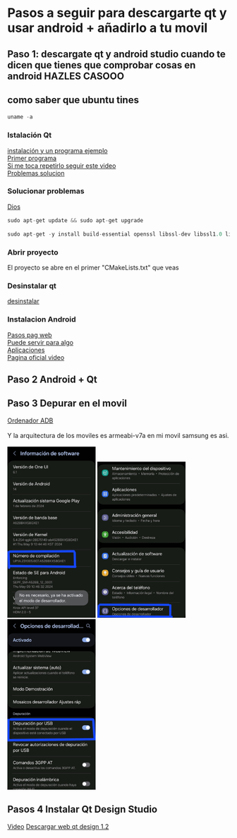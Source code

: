 # Pasos a seguir para descargarte qt y usar android + añadirlo a tu movil
## Paso 1: descargate qt y android studio cuando te dicen que tienes que comprobar cosas en android HAZLES CASOOO
## como saber que ubuntu tines
````c
uname -a
````
### Istalación Qt
[instalación y un programa ejemplo](https://www.youtube.com/watch?v=sjApF6qnyUI) <br>
[Primer programa](https://www.youtube.com/watch?v=Bo5Og2fb1CA) <br>
[Si me toca repetirlo seguir este video](https://www.youtube.com/watch?v=Ml7forZBWn4) <br>
[Problemas solucion](https://web.stanford.edu/dept/cs_edu/resources/qt/install-linux)

### Solucionar problemas
[Dios](https://stackoverflow.com/questions/74034601/what-is-wrong-with-the-default-installation-of-qt6-on-ubuntu-22-04)
````c
sudo apt-get update && sudo apt-get upgrade
````
````c
sudo apt-get -y install build-essential openssl libssl-dev libssl1.0 libgl1-mesa-dev libqt5x11extras5 '^libxcb.*-dev' libx11-xcb-dev libglu1-mesa-dev libxrender-dev libxi-dev libxkbcommon-dev libxkbcommon-x11-dev
````
### Abrir proyecto
El proyecto se abre en el primer "CMakeLists.txt" que veas
### Desinstalar qt
[desinstalar](https://www.youtube.com/watch?v=YkGihPTIWKY)

### Instalacion Android
[Pasos pag web](https://developer.android.com/codelabs/basic-android-kotlin-compose-install-android-studio?hl=es-419#6) <br>
[Puede servir para algo](https://www.youtube.com/watch?v=EBH0Sgs2ax8) <br>
[Aplicaciones](https://doc.qt.io/qt-5/android-getting-started.html) <br>
[Pagina oficial video](https://doc.qt.io/qt-6/android-getting-started.html) <br>

## Paso 2 Android + Qt

## Paso 3 Depurar en el movil
[Ordenador ADB](https://www.fosslinux.com/25170/how-to-install-and-setup-adb-tools-on-linux.htm)<br><br>
Y la arquitectura de los moviles es armeabi-v7a en mi movil samsung es asi.<br><br>
<img src="Imagenes/Numero_compilacion.jpg" alt="Mi Imagen" width="200">  <img src="Imagenes/Opcion_de_desarrollador.jpg" alt="Mi Imagen" width="200">  <img src="Imagenes/Depuracion_USB.jpg" alt="Mi Imagen" width="200">

## Pasos 4 Instalar Qt Design Studio 
[Video](https://www.youtube.com/watch?app=desktop&v=9l3peVHccaQ)
[Descargar web qt design 1.2](https://download.qt.io/official_releases/qtdesignstudio/1.2.0/)









